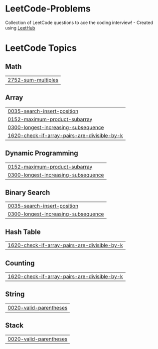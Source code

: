 # LeetCode-Problems
Collection of LeetCode questions to ace the coding interview! - Created using [LeetHub](https://github.com/QasimWani/LeetHub)

<!---LeetCode Topics Start-->
# LeetCode Topics
## Math
|  |
| ------- |
| [2752-sum-multiples](https://github.com/Sivasubramani-velusamy/LeetCode-Problems/tree/master/2752-sum-multiples) |
## Array
|  |
| ------- |
| [0035-search-insert-position](https://github.com/Sivasubramani-velusamy/LeetCode-Problems/tree/master/0035-search-insert-position) |
| [0152-maximum-product-subarray](https://github.com/Sivasubramani-velusamy/LeetCode-Problems/tree/master/0152-maximum-product-subarray) |
| [0300-longest-increasing-subsequence](https://github.com/Sivasubramani-velusamy/LeetCode-Problems/tree/master/0300-longest-increasing-subsequence) |
| [1620-check-if-array-pairs-are-divisible-by-k](https://github.com/Sivasubramani-velusamy/LeetCode-Problems/tree/master/1620-check-if-array-pairs-are-divisible-by-k) |
## Dynamic Programming
|  |
| ------- |
| [0152-maximum-product-subarray](https://github.com/Sivasubramani-velusamy/LeetCode-Problems/tree/master/0152-maximum-product-subarray) |
| [0300-longest-increasing-subsequence](https://github.com/Sivasubramani-velusamy/LeetCode-Problems/tree/master/0300-longest-increasing-subsequence) |
## Binary Search
|  |
| ------- |
| [0035-search-insert-position](https://github.com/Sivasubramani-velusamy/LeetCode-Problems/tree/master/0035-search-insert-position) |
| [0300-longest-increasing-subsequence](https://github.com/Sivasubramani-velusamy/LeetCode-Problems/tree/master/0300-longest-increasing-subsequence) |
## Hash Table
|  |
| ------- |
| [1620-check-if-array-pairs-are-divisible-by-k](https://github.com/Sivasubramani-velusamy/LeetCode-Problems/tree/master/1620-check-if-array-pairs-are-divisible-by-k) |
## Counting
|  |
| ------- |
| [1620-check-if-array-pairs-are-divisible-by-k](https://github.com/Sivasubramani-velusamy/LeetCode-Problems/tree/master/1620-check-if-array-pairs-are-divisible-by-k) |
## String
|  |
| ------- |
| [0020-valid-parentheses](https://github.com/Sivasubramani-velusamy/LeetCode-Problems/tree/master/0020-valid-parentheses) |
## Stack
|  |
| ------- |
| [0020-valid-parentheses](https://github.com/Sivasubramani-velusamy/LeetCode-Problems/tree/master/0020-valid-parentheses) |
<!---LeetCode Topics End-->